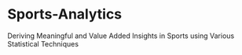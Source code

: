 # Sports-Analytics
Deriving Meaningful and Value Added Insights in Sports using Various Statistical Techniques 
